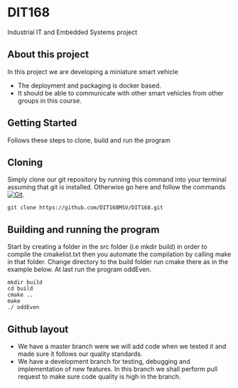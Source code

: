 # DIT168
Industrial IT and Embedded Systems project

## About this project

In this project we are developing a miniature smart vehicle
- The deployment and packaging  is docker based.
- It should be able to communicate with other smart vehicles from other groups in this course.

## Getting Started

Follows these steps to clone, build and run the program

## Cloning

Simply clone our git repository by running this command into your terminal assuming that git is installed.
Otherwise go here and follow the commands [![Git](https://git-scm.com/downloads)](https://git-scm.com/downloads).

```
git clone https://github.com/DIT168MSV/DIT168.git
```

## Building and running the program

Start by creating a folder in the src folder (i.e mkdir build) in order to compile the cmakelist.txt then you automate
the compilation by calling make in that folder. Change directory to the build folder run cmake there as in the example
below. At last run the program oddEven.

```
mkdir build
cd build
cmake ..
make
./ oddEven
```

## Github layout

- We have a master branch were we will add code when we tested it and made sure it follows our quality standards.
- We have a development branch for testing, debugging and implementation of new features. In this branch we shall
perform pull request to make sure code quality is high in the branch.
